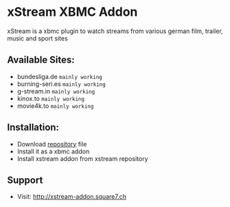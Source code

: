 # xStream XBMC Addon
xStream is a xbmc plugin to watch streams from various german film, trailer, music and sport sites

## Available Sites:
* bundesliga.de `mainly working`
* burning-seri.es `mainly working`
* g-stream.in `mainly working`
* kinox.to `mainly working`
* movie4k.to `mainly working`

## Installation:
* Download [repository](http://xstream-addon.square7.ch/link_counter.php?url=http://xstream-addon.square7.ch/repo/repository.xstream/repository.xstream-1.0.3.zip) file
* Install it as a xbmc addon
* Install xstream addon from xstream repository

## Support
* Visit: http://xstream-addon.square7.ch
